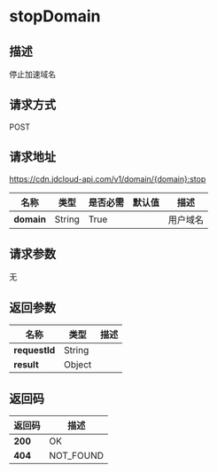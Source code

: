 # stopDomain


## 描述
停止加速域名

## 请求方式
POST

## 请求地址
https://cdn.jdcloud-api.com/v1/domain/{domain}:stop

|名称|类型|是否必需|默认值|描述|
|---|---|---|---|---|
|**domain**|String|True| |用户域名|

## 请求参数
无


## 返回参数
|名称|类型|描述|
|---|---|---|
|**requestId**|String| |
|**result**|Object| |


## 返回码
|返回码|描述|
|---|---|
|**200**|OK|
|**404**|NOT_FOUND|
